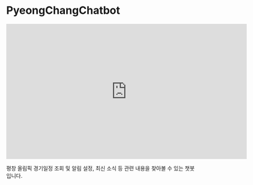 # PyeongChangChatbot

<iframe width="640" height="360" src="https://www.youtube.com/embed/NjGlsCg93eQ" frameborder="0" gesture="media" allowfullscreen=""></iframe>

평창 올림픽 경기일정 조회 및 알림 설정, 최신 소식 등 관련 내용을 찾아볼 수 있는 챗봇입니다.


